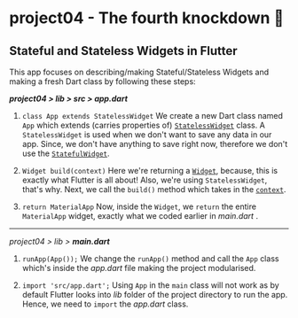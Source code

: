 # project04 - The fourth knockdown :punch:

## Stateful and Stateless Widgets in Flutter 

This app focuses on describing/making Stateful/Stateless Widgets and making a fresh Dart class by following these steps:

**_project04 > lib > src > **app.dart**_**

1. `class App extends StatelessWidget` We create a new Dart class named `App` which extends (carries properties of) [`StatelessWidget`](https://docs.flutter.io/flutter/widgets/StatelessWidget-class.html) class. A `StatelessWidget` is used when we don't want to save any data in our app. Since, we don't have anything to save right now, therefore we don't use the [`StatefulWidget`](https://docs.flutter.io/flutter/widgets/StatefulWidget-class.html).

2. `Widget build(context)` Here we're returning a [`Widget`](https://docs.flutter.io/flutter/widgets/Widget-class.html), because, this is exactly what Flutter is all about! Also, we're using `StatelessWidget`, that's why. Next, we call the `build()` method which takes in the [`context`](https://docs.flutter.io/flutter/widgets/State/context.html).

3. `return MaterialApp` Now, inside the `Widget`, we `return` the entire `MaterialApp` widget, exactly what we coded earlier in _main.dart_ .

___

_project04 > lib > **main.dart**_

1. `runApp(App());` We change the `runApp()` method and call the `App` class which's inside the _app.dart_ file making the project modularised.

2. `import 'src/app.dart';` Using `App` in the `main` class will not work as by default Flutter looks into _lib_ folder of the project directory to run the app. Hence, we need to `import` the _app.dart_ class.




